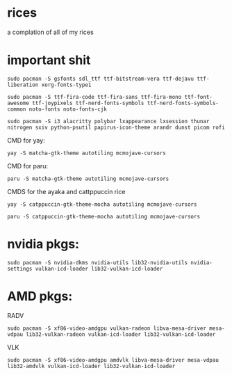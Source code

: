 # rices
a complation of all of my rices 

# important shit
```
sudo pacman -S gsfonts sdl_ttf ttf-bitstream-vera ttf-dejavu ttf-liberation xorg-fonts-type1
```
```
sudo pacman -S ttf-fira-code ttf-fira-sans ttf-fira-mono ttf-font-awesome ttf-joypixels ttf-nerd-fonts-symbols ttf-nerd-fonts-symbols-common noto-fonts noto-fonts-cjk 
```
```
sudo pacman -S i3 alacritty polybar lxappearance lxsession thunar nitrogen sxiv python-psutil papirus-icon-theme arandr dunst picom rofi
```

CMD for yay: 
```
yay -S matcha-gtk-theme autotiling mcmojave-cursors 
```
CMD for paru:
```
paru -S matcha-gtk-theme autotiling mcmojave-cursors 
```
CMDS for the ayaka and cattppuccin rice
```
yay -S catppuccin-gtk-theme-mocha autotiling mcmojave-cursors 
```
```
paru -S catppuccin-gtk-theme-mocha autotiling mcmojave-cursors 
```
# nvidia pkgs: 
```
sudo pacman -S nvidia-dkms nvidia-utils lib32-nvidia-utils nvidia-settings vulkan-icd-loader lib32-vulkan-icd-loader
```
# AMD pkgs:
RADV
```
sudo pacman -S xf86-video-amdgpu vulkan-radeon libva-mesa-driver mesa-vdpau lib32-vulkan-radeon vulkan-icd-loader lib32-vulkan-icd-loader
```
VLK
```
sudo pacman -S xf86-video-amdgpu amdvlk libva-mesa-driver mesa-vdpau lib32-amdvlk vulkan-icd-loader lib32-vulkan-icd-loader
```

